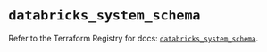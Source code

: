 # `databricks_system_schema`

Refer to the Terraform Registry for docs: [`databricks_system_schema`](https://registry.terraform.io/providers/databricks/databricks/1.59.0/docs/resources/system_schema).
